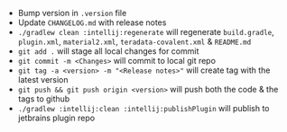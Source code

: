 - Bump version in `.version` file
- Update `CHANGELOG.md` with release notes
- `./gradlew clean :intellij:regenerate` will regenerate `build.gradle`, `plugin.xml`, `material2.xml`, `teradata-covalent.xml` & `README.md`
- `git add .` will stage all local changes for commit
- `git commit -m <Changes>` will commit to local git repo
- `git tag -a <version> -m "<Release notes>"` will create tag with the latest version
- `git push && git push origin <version>` will push both the code & the tags to github 
- `./gradlew :intellij:clean :intellij:publishPlugin` will publish to jetbrains plugin repo
